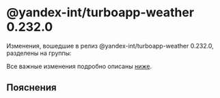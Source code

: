 # @yandex-int/turboapp-weather 0.232.0

<!-- ЧЕЛОВЕЧЕСКОЕ ВСТУПЛЕНИЕ -->

Изменения, вошедшие в релиз @yandex-int/turboapp-weather 0.232.0, разделены на группы:

Все важные изменения подробно описаны [ниже](#Пояснения).

## Пояснения

